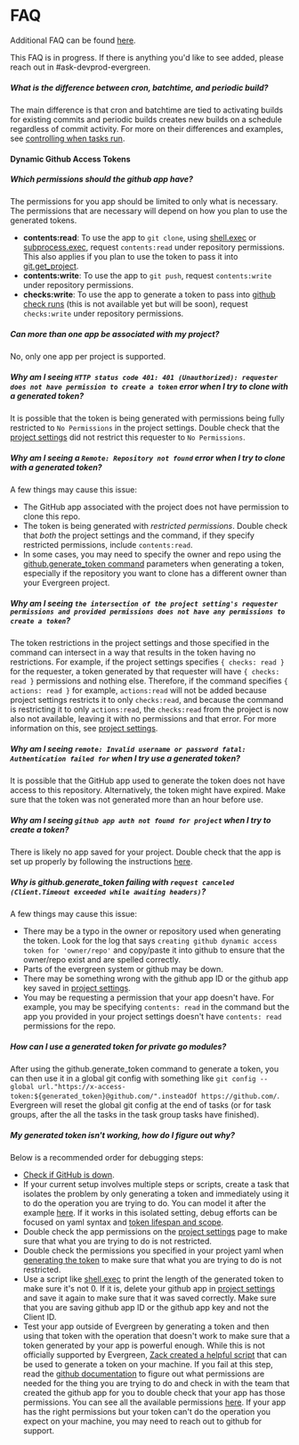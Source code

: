 # FAQ

Additional FAQ can be found [here](https://wiki.corp.mongodb.com/display/DBDEVPROD/Tag%3Aevergreen).

This FAQ is in progress. If there is anything you'd like to see added, please reach out in #ask-devprod-evergreen.

##### What is the difference between cron, batchtime, and periodic build?

The main difference is that cron and batchtime are tied to activating builds for existing commits and periodic builds creates new builds on a schedule regardless of commit activity. For more on their differences and examples, see [controlling when tasks run](Project-Configuration/Controlling-when-tasks-run).

#### Dynamic Github Access Tokens

##### Which permissions should the github app have?

The permissions for you app should be limited to only what is necessary. The permissions that are necessary will depend on how you plan to use the generated tokens.

- **contents:read**: To use the app to `git clone`, using [shell.exec](Project-Configuration/Project-Commands/shellexec) or [subprocess.exec](Project-Configuration/Project-Commands/subprocessexec), request `contents:read` under repository permissions. This also applies if you plan to use the token to pass it into [git.get_project](Project-Configuration/Project-Commands/gitget_project).
- **contents:write**: To use the app to `git push`, request `contents:write` under repository permissions.
- **checks:write**: To use the app to generate a token to pass into [github check runs](Project-Configuration/Github-Integrations/github-check-runs) (this is not available yet but will be soon), request `checks:write` under repository permissions.

##### Can more than one app be associated with my project?

No, only one app per project is supported.

##### Why am I seeing `HTTP status code 401: 401 (Unauthorized): requester does not have permission to create a token` error when I try to clone with a generated token?

It is possible that the token is being generated with permissions being fully restricted to `No Permissions` in the project settings. Double check that the [project settings](Github-Integrations#dynamic-github-access-tokens) did not restrict this requester to `No Permissions`.

##### Why am I seeing a `Remote: Repository not found` error when I try to clone with a generated token?

A few things may cause this issue:

- The GitHub app associated with the project does not have permission to clone this repo.
- The token is being generated with _restricted permissions_. Double check that _both_ the project settings and the command, if they specify restricted permissions, include `contents:read`.
- In some cases, you may need to specify the owner and repo using the [github.generate_token command](Project-Configuration/Project-Commands#githubgenerate_token) parameters when generating a token, especially if the repository you want to clone has a different owner than your Evergreen project.

##### Why am I seeing `the intersection of the project setting's requester permissions and provided permissions does not have any permissions to create a token`?

The token restrictions in the project settings and those specified in the command can intersect in a way that results in the token having no restrictions. For example, if the project settings specifies `{ checks: read }` for the requester, a token generated by that requester will have `{ checks: read }` permissions and nothing else. Therefore, if the command specifies `{ actions: read }` for example, `actions:read` will not be added because project settings restricts it to only `checks:read`, and because the command is restricting it to only `actions:read`, the `checks:read` from the project is now also not available, leaving it with no permissions and that error. For more information on this, see [project settings](Github-Integrations#dynamic-github-access-tokens).

##### Why am I seeing `remote: Invalid username or password fatal: Authentication failed for` when I try use a generated token?

It is possible that the GitHub app used to generate the token does not have access to this repository.
Alternatively, the token might have expired. Make sure that the token was not generated more than an hour before use.

##### Why am I seeing `github app auth not found for project` when I try to create a token?

There is likely no app saved for your project. Double check that the app is set up properly by following the instructions [here](Github-Integrations#dynamic-github-access-tokens).

##### Why is github.generate_token failing with `request canceled (Client.Timeout exceeded while awaiting headers)`?

A few things may cause this issue:

- There may be a typo in the owner or repository used when generating the token. Look for the log that says `creating github dynamic access token for 'owner/repo'` and copy/paste it into github to ensure that the owner/repo exist and are spelled correctly.
- Parts of the evergreen system or github may be down.
- There may be something wrong with the github app ID or the github app key saved in [project settings](Github-Integrations#dynamic-github-access-tokens).
- You may be requesting a permission that your app doesn't have. For example, you may be specifying `contents: read` in the command but the app you provided in your project settings doesn't have `contents: read` permissions for the repo.

##### How can I use a generated token for private go modules?

After using the github.generate_token command to generate a token, you can then use it in a global git config with something like `git config --global url."https://x-access-token:${generated_token}@github.com/".insteadOf https://github.com/`. Evergreen will reset the global git config at the end of tasks (or for task groups, after the all the tasks in the task group tasks have finished).

##### My generated token isn't working, how do I figure out why?

Below is a recommended order for debugging steps:

- [Check if GitHub is down](https://www.githubstatus.com).
- If your current setup involves multiple steps or scripts, create a task that isolates the problem by only generating a token and immediately using it to do the operation you are trying to do. You can model it after the example [here](Project-Configuration/Project-Commands#githubgenerate_token). If it works in this isolated setting, debug efforts can be focused on yaml syntax and [token lifespan and scope](Project-Configuration/Project-Commands#token-lifespan).
- Double check the app permissions on the [project settings](Github-Integrations#dynamic-github-access-tokens) page to make sure that what you are trying to do is not restricted.
- Double check the permissions you specified in your project yaml when [generating the token](Project-Configuration/Project-Commands#githubgenerate_token) to make sure that what you are trying to do is not restricted.
- Use a script like [shell.exec](Project-Configuration/Project-Commands/shellexec) to print the length of the generated token to make sure it's not 0. If it is, delete your github app in [project settings](Github-Integrations#dynamic-github-access-tokens) and save it again to make sure that it was saved correctly. Make sure that you are saving github app ID or the github app key and not the Client ID.
- Test your app outside of Evergreen by generating a token and then using that token with the operation that doesn't work to make sure that a token generated by your app is powerful enough. While this is not officially supported by Evergreen, [Zack created a helpful script](https://github.com/10gen/employees/tree/master/home/zackary.santana/utils/github_dynamic_tokens) that can be used to generate a token on your machine. If you fail at this step, read the [github documentation](https://docs.github.com/en/rest/authentication/permissions-required-for-github-apps?apiVersion=2022-11-28) to figure out what permissions are needed for the thing you are trying to do and check in with the team that created the github app for you to double check that your app has those permissions. You can see all the available permissions [here](https://github.com/settings/apps/new). If your app has the right permissions but your token can't do the operation you expect on your machine, you may need to reach out to github for support.
